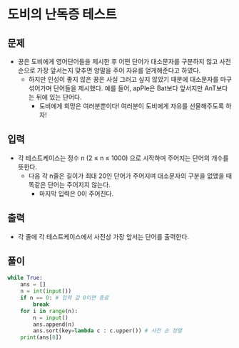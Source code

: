 # 도비의 난독증 테스트

## 문제

- 꿍은 도비에게 영어단어들을 제시한 후 어떤 단어가 대소문자를 구분하지 않고 사전순으로 가장 앞서는지 맞추면 양말을 주어 자유를 얻게해준다고 하였다.
  - 하지만 인성이 좋지 않은 꿍은 사실 그러고 싶지 않았기 때문에 대소문자를 마구 섞어가며 단어들을 제시했다. 예를 들어, apPle은 Bat보다 앞서지만 AnT보다는 뒤에 있는 단어다.
    - 도비에게 희망은 여러분뿐이다! 여러분이 도비에게 자유를 선물해주도록 하자!

## 입력

- 각 테스트케이스는 정수 n (2 ≤ n ≤ 1000) 으로 시작하며 주어지는 단어의 개수를 뜻한다.
  - 다음 각 n줄은 길이가 최대 20인 단어가 주어지며 대소문자의 구분을 없앴을 때 똑같은 단어는 주어지지 않는다.
    - 마지막 입력은 0이 주어진다.

## 출력
- 각 줄에 각 테스트케이스에서 사전상 가장 앞서는 단어를 출력한다.

## 풀이

``` Python
while True:
    ans = []
    n = int(input())
    if n == 0: # 입력 값 0이면 종료
        break
    for i in range(n):
        n = input()
        ans.append(n) 
        ans.sort(key=lambda c : c.upper()) # 사전 순 정렬
    print(ans[0])
```    
